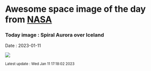 
# Awesome space image of the day from [NASA](https://api.nasa.gov/)

### Today image : Spiral Aurora over Iceland
Date : 2023-01-11

![](https://apod.nasa.gov/apod/image/2301/RockyArchAurora_Pellegrini_960.jpg)

<small>Latest update : Wed Jan 11 17:18:02 2023</small>
        